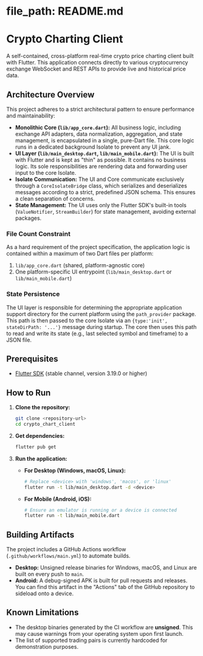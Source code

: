 # file_path: README.md
# Crypto Charting Client

A self-contained, cross-platform real-time crypto price charting client built with Flutter. This application connects directly to various cryptocurrency exchange WebSocket and REST APIs to provide live and historical price data.

## Architecture Overview

This project adheres to a strict architectural pattern to ensure performance and maintainability:

- **Monolithic Core (`lib/app_core.dart`):** All business logic, including exchange API adapters, data normalization, aggregation, and state management, is encapsulated in a single, pure-Dart file. This core logic runs in a dedicated background Isolate to prevent any UI jank.
- **UI Layer (`lib/main_desktop.dart`, `lib/main_mobile.dart`):** The UI is built with Flutter and is kept as "thin" as possible. It contains no business logic. Its sole responsibilities are rendering data and forwarding user input to the core Isolate.
- **Isolate Communication:** The UI and Core communicate exclusively through a `CoreIsolateBridge` class, which serializes and deserializes messages according to a strict, predefined JSON schema. This ensures a clean separation of concerns.
- **State Management:** The UI uses only the Flutter SDK's built-in tools (`ValueNotifier`, `StreamBuilder`) for state management, avoiding external packages.

### File Count Constraint

As a hard requirement of the project specification, the application logic is contained within a maximum of two Dart files per platform:
1.  `lib/app_core.dart` (shared, platform-agnostic core)
2.  One platform-specific UI entrypoint (`lib/main_desktop.dart` or `lib/main_mobile.dart`)

### State Persistence

The UI layer is responsible for determining the appropriate application support directory for the current platform using the `path_provider` package. This path is then passed to the core Isolate via an `{type:'init', stateDirPath: '...'}` message during startup. The core then uses this path to read and write its state (e.g., last selected symbol and timeframe) to a JSON file.

## Prerequisites

- [Flutter SDK](https://docs.flutter.dev/get-started/install) (stable channel, version 3.19.0 or higher)

## How to Run

1.  **Clone the repository:**
    ```bash
    git clone <repository-url>
    cd crypto_chart_client
    ```

2.  **Get dependencies:**
    ```bash
    flutter pub get
    ```

3.  **Run the application:**

    -   **For Desktop (Windows, macOS, Linux):**
        ```bash
        # Replace <device> with 'windows', 'macos', or 'linux'
        flutter run -t lib/main_desktop.dart -d <device>
        ```

    -   **For Mobile (Android, iOS):**
        ```bash
        # Ensure an emulator is running or a device is connected
        flutter run -t lib/main_mobile.dart
        ```

## Building Artifacts

The project includes a GitHub Actions workflow (`.github/workflows/main.yml`) to automate builds.

-   **Desktop:** Unsigned release binaries for Windows, macOS, and Linux are built on every push to `main`.
-   **Android:** A debug-signed APK is built for pull requests and releases. You can find this artifact in the "Actions" tab of the GitHub repository to sideload onto a device.

## Known Limitations

-   The desktop binaries generated by the CI workflow are **unsigned**. This may cause warnings from your operating system upon first launch.
-   The list of supported trading pairs is currently hardcoded for demonstration purposes.